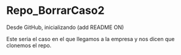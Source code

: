 # Repo_BorrarCaso2
Desde GitHub, inicializando (add README ON)

Este seria el caso en el que llegamos a la empresa y nos dicen que clonemos el repo.